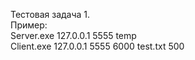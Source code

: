 Тестовая задача 1.   
Пример:   
Server.exe 127.0.0.1 5555 temp   
Client.exe 127.0.0.1 5555 6000 test.txt 500
